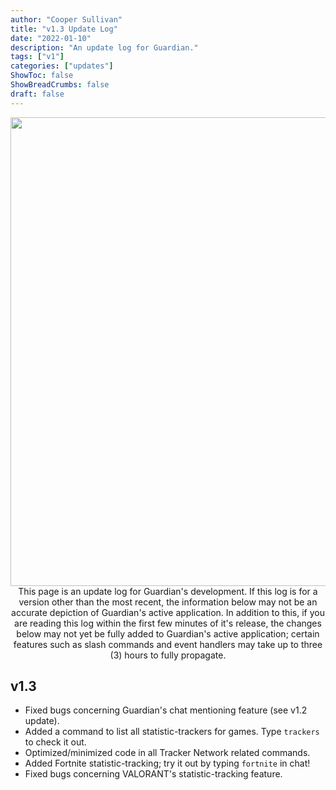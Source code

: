 ```yaml
---
author: "Cooper Sullivan"
title: "v1.3 Update Log"
date: "2022-01-10"
description: "An update log for Guardian."
tags: ["v1"]
categories: ["updates"]
ShowToc: false
ShowBreadCrumbs: false
draft: false
---
```


<p align="center">
  <img width="1920" height="750" src="/images/update-log.png">
  This page is an update log for Guardian's development. If this log is for a version other than the most recent,
  the information below may not be an accurate depiction of Guardian's active application. In addition to this, if
  you are reading this log within the first few minutes of it's release, the changes below may not yet be fully added
  to Guardian's active application; certain features such as slash commands and event handlers may take up to three (3)
  hours to fully propagate.
</p>


## v1.3
- Fixed bugs concerning Guardian's chat mentioning feature (see v1.2 update).
- Added a command to list all statistic-trackers for games. Type ``trackers`` to check it out.
- Optimized/minimized code in all Tracker Network related commands.
- Added Fortnite statistic-tracking; try it out by typing ``fortnite`` in chat!
- Fixed bugs concerning VALORANT's statistic-tracking feature.
